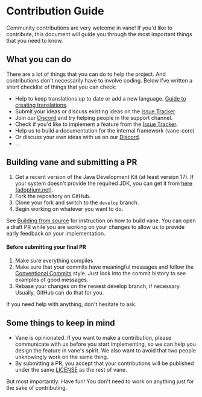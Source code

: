 # Contribution Guide

Community contributions are very welcome in vane!
If you'd like to contribute, this document will guide you through the most important things that you need to know.

## What you can do

There are a lot of things that you can do to help the project.
And contributions don't necessarily have to involve coding.
Below I've written a short checklist of things that you can check:

- Help to keep translations up to date or add a new language. [Guide to creating translations](https://github.com/oddlama/vane/wiki/Creating-a-Translation).
- Submit your ideas or discuss existing ideas on the [Issue Tracker](https://github.com/oddlama/vane/issues)
- Join our [Discord](https://discord.gg/RueJ6A59x2) and try helping people in the support channel.
- Check if you'd like to implement a feature from the [Issue Tracker](https://github.com/oddlama/vane/issues).
- Help us to build a documentation for the internal framework (vane-core)
- Or discuss your own ideas with us on our [Discord](https://discord.gg/RueJ6A59x2).
- ...

## Building vane and submitting a PR

1. Get a recent version of the Java Development Kit (at least version 17). If your system doesn't provide the required JDK, you can get it from [here (adoptium.net)](https://adoptium.net/).
2. Fork the repository on GitHub.
3. Clone your fork and switch to the `develop` branch.
4. Begin working on whatever you want to do.

See [Building from source](https://github.com/oddlama/vane#building-from-source) for instruction on how to build vane.
You can open a draft PR while you are working on your changes to allow
us to provide early feedback on your implementation.

#### Before submitting your final PR

1. Make sure everything compiles
2. Make sure that your commits have meaningful messages and follow the [Conventional Commits](https://www.conventionalcommits.org/en/v1.0.0/) style. Just look into the commit history to see examples of good messages.
3. Rebase your changes on the newest develop branch, if necessary. Usually, GitHub can do that for you.

If you need help with anything, don't hesitate to ask.

## Some things to keep in mind

- Vane is opinionated. If you want to make a contribution, please communicate with us before you start implementing,
  so we can help you design the feature in vane's spirit. We also want to avoid that two people unknowingly work on the same thing.
- By submitting a PR, you accept that your contributions will be published under the same [LICENSE](./LICENSE) as the rest of vane.

But most importantly: Have fun! You don't need to work on anything just for the sake of contributing.
